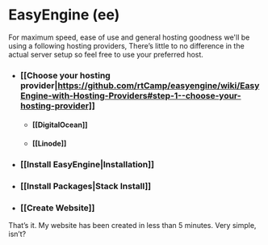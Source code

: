 # **EasyEngine (ee)**

For maximum speed, ease of use and general hosting goodness we'll be using a following hosting providers, There’s little to no difference in the actual server setup so feel free to use your preferred host.

* ### **[[Choose your hosting provider|https://github.com/rtCamp/easyengine/wiki/EasyEngine-with-Hosting-Providers#step-1--choose-your-hosting-provider]]**

    * #### [[DigitalOcean]]

    * #### [[Linode]]

* ### **[[Install EasyEngine|Installation]]**

* ### **[[Install Packages|Stack Install]]**

* ### **[[Create Website]]**

That’s it. My website has been created in less than 5 minutes. Very simple, isn’t?